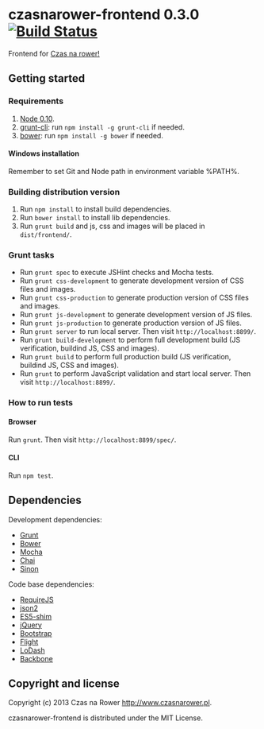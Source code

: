 czasnarower-frontend 0.3.0 [![Build Status](https://travis-ci.org/gziolo/czasnarower-frontend.png?branch=master)](https://travis-ci.org/gziolo/czasnarower-frontend)
====================

Frontend for [Czas na rower!](http://www.czasnarower.pl)

## Getting started

### Requirements

1. [Node 0.10](http://nodejs.org/download/).
2. [grunt-cli](https://github.com/gruntjs/grunt-cli): run `npm install -g grunt-cli` if needed.
3. [bower](http://twitter.github.com/bower/): run `npm install -g bower` if needed.

#### Windows installation

Remember to set Git and Node path in environment variable %PATH%.

### Building distribution version

1. Run `npm install` to install build dependencies.
2. Run `bower install` to install lib dependencies.
3. Run `grunt build` and js, css and images will be placed in `dist/frontend/`.

### Grunt tasks

* Run `grunt spec` to execute JSHint checks and Mocha tests.
* Run `grunt css-development` to generate development version of CSS files and images.
* Run `grunt css-production` to generate production version of CSS files and images.
* Run `grunt js-development` to generate development version of JS files.
* Run `grunt js-production` to generate production version of JS files.
* Run `grunt server` to run local server. Then visit `http://localhost:8899/`.
* Run `grunt build-development` to perform full development build (JS verification, buildind JS, CSS and images).
* Run `grunt build` to perform full production build (JS verification, buildind JS, CSS and images).
* Run `grunt` to perform JavaScript validation and start local server. Then visit `http://localhost:8899/`.

### How to run tests

#### Browser

Run `grunt`. Then visit `http://localhost:8899/spec/`.

#### CLI

Run `npm test`.

## Dependencies

Development dependencies:
* [Grunt](http://gruntjs.com/)
* [Bower](http://twitter.github.com/bower/)
* [Mocha](http://visionmedia.github.com/mocha/)
* [Chai](http://chaijs.com/)
* [Sinon](http://sinonjs.org/)

Code base dependencies: 
* [RequireJS](http://requirejs.org/)
* [json2](https://github.com/douglascrockford/JSON-js)
* [ES5-shim](https://github.com/kriskowal/es5-shim)
* [jQuery](http://jquery.com/)
* [Bootstrap](http://twitter.github.com/bootstrap/)
* [Flight](http://twitter.github.io/flight/)
* [LoDash](http://lodash.com/)
* [Backbone](http://backbonejs.org/)

## Copyright and license

Copyright (c) 2013 Czas na Rower http://www.czasnarower.pl.

czasnarower-frontend is distributed under the MIT License.
